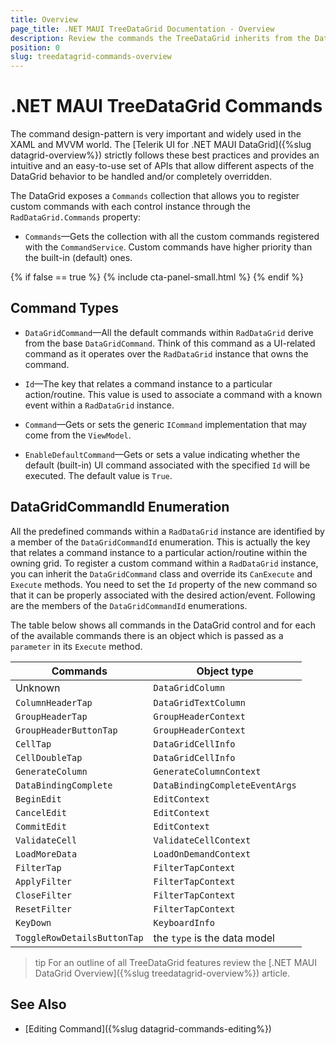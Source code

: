 ```yaml
---
title: Overview
page_title: .NET MAUI TreeDataGrid Documentation - Overview
description: Review the commands the TreeDataGrid inherits from the DataGrid for .NET MAUI control.
position: 0
slug: treedatagrid-commands-overview
---
```


# .NET MAUI TreeDataGrid Commands

The command design-pattern is very important and widely used in the XAML and MVVM world. The [Telerik UI for .NET MAUI DataGrid]({%slug datagrid-overview%}) strictly follows these best practices and provides an intuitive and an easy-to-use set of APIs that allow different aspects of the DataGrid behavior to be handled and/or completely overridden.

The DataGrid exposes a `Commands` collection that allows you to register custom commands with each control instance through the `RadDataGrid.Commands` property:

* `Commands`&mdash;Gets the collection with all the custom commands registered with the `CommandService`. Custom commands have higher priority than the built-in (default) ones.

{% if false == true %}
{% include cta-panel-small.html %}
{% endif %}

## Command Types

* `DataGridCommand`&mdash;All the default commands within `RadDataGrid` derive from the base `DataGridCommand`. Think of this command as a UI-related command as it operates over the `RadDataGrid` instance that owns the command.

 * `Id`&mdash;The key that relates a command instance to a particular action/routine. This value is used to associate a command with a known event within a `RadDataGrid` instance.
 * `Command`&mdash;Gets or sets the generic `ICommand` implementation that may come from the `ViewModel`.
 * `EnableDefaultCommand`&mdash;Gets or sets a value indicating whether the default (built-in) UI command associated with the specified `Id` will be executed. The default value is `True`.      

## DataGridCommandId Enumeration

All the predefined commands within a `RadDataGrid` instance are identified by a member of the `DataGridCommandId` enumeration. This is actually the key that relates a command instance to a particular action/routine within the owning grid. To register a custom command within a `RadDataGrid` instance, you can inherit the `DataGridCommand` class and override its `CanExecute` and `Execute` methods. You need to set the `Id` property of the new command so that it can be properly associated with the desired action/event. Following are the members of the `DataGridCommandId` enumerations.

The table below shows all commands in the DataGrid control and for each of the available commands there is an object which is passed as a `parameter` in its `Execute` method.

| Commands | Object type |
| -------- | ---------- |
| Unknown | `DataGridColumn` |
| `ColumnHeaderTap`  | `DataGridTextColumn` |
| `GroupHeaderTap`      | `GroupHeaderContext` |
| `GroupHeaderButtonTap`      | `GroupHeaderContext` |
| `CellTap` | `DataGridCellInfo` |
| `CellDoubleTap` | `DataGridCellInfo` |
| `GenerateColumn` | `GenerateColumnContext` |
| `DataBindingComplete` | `DataBindingCompleteEventArgs` |
| `BeginEdit` | `EditContext` |
| `CancelEdit` | `EditContext` |
| `CommitEdit` | `EditContext` |
| `ValidateCell` | `ValidateCellContext` |
| `LoadMoreData` | `LoadOnDemandContext` |
| `FilterTap` | `FilterTapContext` |
| `ApplyFilter` | `FilterTapContext` |
| `CloseFilter` | `FilterTapContext` |
| `ResetFilter` | `FilterTapContext` |
| `KeyDown` | `KeyboardInfo` |
| `ToggleRowDetailsButtonTap` | the `type` is the data model |

>tip For an outline of all TreeDataGrid features review the [.NET MAUI DataGrid Overview]({%slug treedatagrid-overview%}) article.

## See Also

- [Editing Command]({%slug datagrid-commands-editing%})
